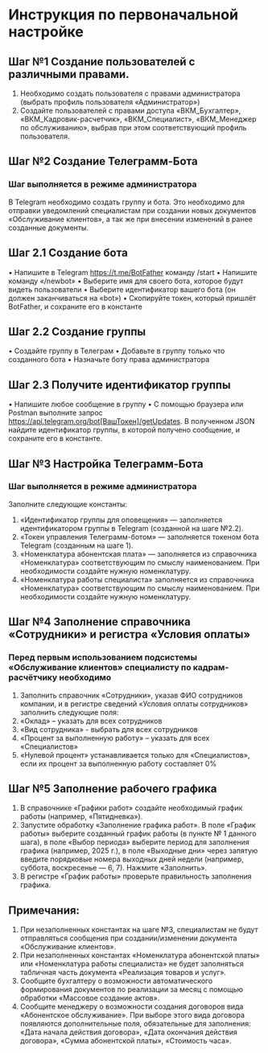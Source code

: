 # Инструкция по первоначальной настройке

## Шаг №1 Создание пользователей с различными правами.
1.	Необходимо создать пользователя с правами администратора (выбрать профиль пользователя «Администратор»)
2.	Создайте пользователей с правами доступа «ВКМ_Бухгалтер», «ВКМ_Кадровик-расчетчик», «ВКМ_Специалист», «ВКМ_Менеджер по обслуживанию», выбрав при этом соответствующий профиль пользователя.
## Шаг №2 Создание Телеграмм-Бота
### Шаг выполняется в режиме администратора
В Telegram необходимо создать группу и бота. Это необходимо для отправки уведомлений специалистам при создании новых документов «Обслуживание клиентов», а так же при внесении изменений в ранее созданные документы. 
## Шаг 2.1 Создание бота
•	Напишите в Telegram https://t.me/BotFather команду /start
•	Напишите команду «/newbot»
•	Выберите имя для своего бота, которое будут видеть пользователи
•	Выберите идентификатор вашего бота (он должен заканчиваться на «bot»)
•	Скопируйте токен, который пришлёт BotFather, и сохраните его в константе
## Шаг 2.2 Создание группы
•	Создайте группу в Телеграм
•	Добавьте в группу только что созданного бота
•	Назначьте боту права администратора
## Шаг 2.3 Получите идентификатор группы
•	Напишите любое сообщение в группу
•	С помощью браузера или Postman выполните запрос https://api.telegram.org/bot[ВашТокен]/getUpdates. В полученном JSON найдите идентификатор группы, в которой получено сообщение, и сохраните его в константе.
## Шаг №3 Настройка Телеграмм-Бота
### Шаг выполняется в режиме администратора
Заполните следующие константы:
1.	«Идентификатор группы для оповещения» — заполняется идентификатором группы в Telegram (созданной на шаге №2.2).
2.	«Токен управления Телеграмм-ботом» — заполняется токеном бота Telegram (созданным на шаге 1).
3.	«Номенклатура абонентская плата» — заполняется из справочника «Номенклатура» соответствующим по смыслу наименованием. При необходимости создайте нужную номенклатуру.
4.	«Номенклатура работы специалиста» заполняется из справочника «Номенклатура» соответствующим по смыслу наименованием. При необходимости создайте нужную номенклатуру.
## Шаг №4 Заполнение справочника «Сотрудники» и регистра «Условия оплаты»
### Перед первым использованием подсистемы «Обслуживание клиентов» специалисту по кадрам-расчётчику необходимо
1.	Заполнить справочник «Сотрудники», указав ФИО сотрудников компании, и в регистре сведений «Условия оплаты сотрудников» заполнить следующие поля:
1.	«Оклад» – указать для всех сотрудников
2.	«Вид сотрудника» - выбрать для всех сотрудников
3.	«Процент за выполненную работу» – указать для всех «Специалистов»
4.	«Нулевой процент» устанавливается только для «Специалистов», если их процент за выполненную работу составляет 0%
## Шаг №5 Заполнение рабочего графика
1.	В справочнике «Графики работ» создайте необходимый график работы (например, «Пятидневка»).
2.	Запустите обработку «Заполнение графика работ». В поле «График работы» выберите созданный график работы (в пункте № 1 данного шага), в поле «Выбор периода» выберите период для заполнения графика (например, 2025 г.), в поле «Выходные дни» через запятую введите порядковые номера выходных дней недели (например, суббота, воскресенье — 6, 7). Нажмите «Заполнить».
3.	В регистре «График работы» проверьте правильность заполнения графика.
## Примечания:
1.	При незаполненных константах на шаге №3, специалистам не будут отправляться сообщения при создании/изменении документа «Обслуживание клиентов».
2.	При незаполненных константах «Номенклатура абонентской платы» или «Номенклатура работы специалиста» не будет заполняться табличная часть документа «Реализация товаров и услуг».
3.	Сообщите бухгалтеру о возможности автоматического формирования документов по реализации за месяц с помощью обработки «Массовое создание актов».
4.	Сообщите менеджеру о возможности создания договоров вида «Абонентское обслуживание». При выборе этого вида договора появляются дополнительные поля, обязательные для заполнения: «Дата начала действия договора», «Дата окончания действия договора», «Сумма абонентской платы», «Стоимость часа».




